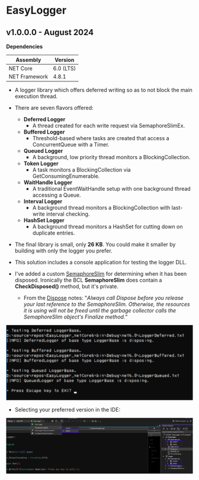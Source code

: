 # EasyLogger

## v1.0.0.0 - August 2024
**Dependencies**

| Assembly | Version |
| ---- | ---- |
| NET Core | 6.0 (LTS) |
| NET Framework | 4.8.1 |

- A logger library which offers deferred writing so as to not block the main execution thread.
- There are seven flavors offered:
	- **Deferred Logger**
    	- A thread created for each write request via SemaphoreSlimEx.
	- **Buffered Logger**
    	- Threshold-based where tasks are created that access a ConcurrentQueue with a Timer.
	- **Queued Logger**
    	- A background, low priority thread monitors a BlockingCollection.
	- **Token Logger**
    	- A task monitors a BlockingCollection via GetConsumingEnumerable.
	- **WaitHandle Logger**
    	- A traditional EventWaitHandle setup with one background thread accessing a Queue.
	- **Interval Logger**
    	- A background thread monitors a BlockingCollection with last-write interval checking.
	- **HashSet Logger**
    	- A background thread monitors a HashSet for cutting down on duplicate entries.

- The final library is small, only **26 KB**. You could make it smaller by building with only the logger you prefer.
- This solution includes a console application for testing the logger DLL.
- I've added a custom [SemaphoreSlim](https://learn.microsoft.com/en-us/dotnet/api/system.threading.semaphoreslim?view=netframework-4.8.1) for determining when it has been disposed. Ironically the BCL **SemaphoreSlim** does contain a **CheckDisposed()** method, but it's private.
	- From the [Dispose](https://learn.microsoft.com/en-us/dotnet/api/system.threading.semaphoreslim.dispose?view=netframework-4.8.1) notes: "*Always call Dispose before you release your last reference to the SemaphoreSlim. Otherwise, the resources it is using will not be freed until the garbage collector calls the SemaphoreSlim object's Finalize method.*"

![Screenshot](./Screenshot.png)

- Selecting your preferred version in the IDE: 

![Framework](./FrameworkSelection.png)